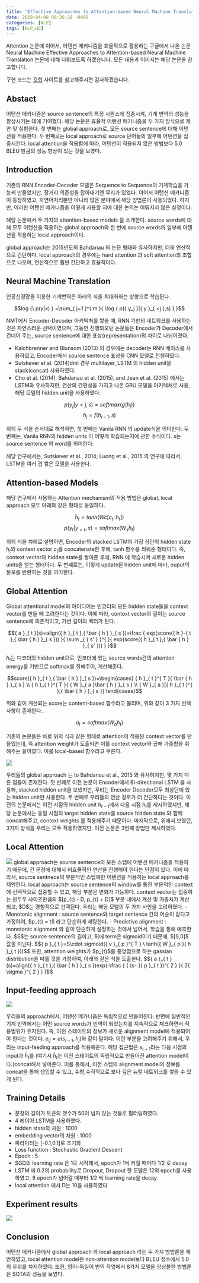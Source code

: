 ```yaml
---
title: "Effective Approaches to Attention-based Neural Machine Translation"
date: 2019-04-08 08:26:28 -0400
categories: [NLP]
tags: [NLP,HS]
---
```


Attention 논문에 이어서, 어탠션 메커니즘을 효율적으로 활용하는  구글에서 나온 논문 Neural Machine Effective Approaches to Attention-based Neural Machine Translation [논문](https://arxiv.org/abs/1508.04025)에 대해 다뤄보도록 하겠습니다. 모든 내용과 이미지는 해당 논문을 참고합니다.

구현 코드는 [깃헙](https://github.com/hskimim/Natural_language_Processing_self_study/tree/master/Attention_for_Seq2Seq) 사이트를 참고해주시면 감사하겠습니다.

## Abstact

어탠션 메카니즘은 source sentence의 특정 시퀀스에 집중시켜, 기계 번역의 성능을 향상시키는 데에 기여했다. 해당 논문은 효율적 어탠션 메카니즘을 두 가지 방식으로 제안 및 실험한다. 첫 번째는 global approach로, 모든 source sentence에 대해 어탠션을 적용한다. 두 번째로는 local approach로 source 단어들의 일부에 어탠션을 집중시킨다. local attention을 적용함에 따라, 어탠션이 적용되지 않은 방법보다 5.0 BLEU 만큼의 성능 향상이 있는 것을 보였다.

## Introduction

기존의 RNN Encoder-Decoder 모델은 Sequence to Sequence의 기계학습을 가능케 만들었지만, 장거리 의존성을 잡아내기엔 무리가 있었다. 이어서 어탠션 메카니즘이 등장하였고, 자연어처리뿐만 아니라 많은 분야에서 해당 방법론이 사용되었다. 하지만, 이러한 어탠션 메카니즘을 어떻게 사용할 지에 대한 논의는 이뤄지지 않은 실정이다.

해당 논문에서 두 가지의 attention-based models 을 소개한다. source words에 대해 모두 어탠션을 적용하는 global approach와 한 번에 source words의 일부에 어탠션을 적용하는 local approach이다.

global approach는 2015년도의 Bahdanau 의 논문 형태와 유사하지만, 더욱 연산적으로 간단하다. local approach의 경우에는 hard attention 과 soft attention의 조합으로 나오며, 연산적으로 훨씬 간단하고 효율적이다.

## Neural Machine Translation

인공신경망을 이용한 기계번역은 아래의 식을 최대화하는 방향으로 학습된다.


$$log {\  p(y|x) } =\sum_{ j=1 }^{ m }{ \log { p({ y_j }|{ y }_{ <j },s) } }$$

NMT에서 Encoder-Decoder 아키텍처를 쌓을 때, RNN 기반의 네트워크를 사용하는 것은 자연스러운 선택이였으며, 그동안 진행되오던 논문들은 Encoder가 Decoder에서 건네어 주는, source sentence에 대한 표상(representation)의 차이로 나뉘어졌다.

- Kalchbrenner and Blunsom (2013) 의 경우에는 decoder는 RNN 베이스를 사용하였고, Encoder에서 source sentence 표상을 CNN 모델로 진행하였다.
- Sutskever et al. (2014)dml 경우 multilayer_LSTM 의 hidden unit을 stack(concat) 사용하였다.
- Cho et al. (2014), Bahdanau et al. (2015), and Jean et al. (2015) 에서는 LSTM과 유사하지만, 연산의 간편성을 가지고 나온 GRU 모델을 아키텍처로 사용, 해당 모델의 hidden unit을 사용하였다.

$$p({ y_j }|{ y }{ <j },s) = softmax(g({h}_{j}))$$
$${h_j} = f(h_{j-1},s)$$

위의 두 식을 순서대로 해석하면, 첫 번째는 Vanila RNN 의 update식을 의미한다. 두 번째는, Vanila RNN의 hidden units 이 어떻게 학습되는지에 관한 수식이다. $s$는 source sentence 의 word를 의미한다.

해당 연구에서는, Sutskever et al., 2014; Luong et al., 2015 의 연구에 따라서, LSTM을 여러 겹 쌓은 모델을 사용한다.

## Attention-based Models

해당 연구에서 사용하는 Attention mechanism의 적용 방법은 global, local approach 모두 아래와 같은 형태로 동일하다.

$${ \widetilde { h } }_{ t }=tanh({ W }{ c }[c_{ t };h_{ t }])$$
$$% <![CDATA[
p({ y }_{ t }|{ y }_{ <t },x)=softmax({ W }_{ s }{ \widetilde { h } }_{ t }) %]]>$$

위의 식을 차례로 설명하면, Encoder의 stacked LSTM의 가장 상단의 hidden state $h_{t}$와 context vector $c_{t}$를 concatenate한 후에, tanh 함수를 씌워준 형태이다. 즉, context vector와 hidden state를 쌓아준 후에, RNN 에 학습시켜 새로운 hidden units을 얻는 형태이다. 두 번째로는, 이렇게 update된 hidden unit에 따라, ouput의 분포를 반환하는 것을 의미한다.

## Global Attention

Global attentional model의 아이디어는 인코더의 모든 hidden state들을 context vector를 만들 때 고려한다는 것이다. 이에 따라, context vector의 길이는 source sentence에 의존적이고, 가변 길이의 벡터가 된다.

$${ a }_{ t }(s)=align({ h }_{ t },{ \bar { h } }_{ s })=\frac { exp(score({ h }-{ t },{ \bar { h } }_{ s })) }{ \sum _{ { s' } }^{ }{ exp(score({ h }_{ t },{ \bar { h } }_{ s' })) } }$$

$h_{t}$는 디코더의 hidden unit으로, 인코더에 있는 source words간의 attention energy를 기반으로 softmax를 취해주어, 계산해준다.

$$score({ h }_{ t },{ \bar { h } }_{ s })=\begin{cases} { h }_{ t }^{ T }{ \bar { h } }_{ s } \\ { h }_{ t }^{ T }{ { W }_{ a }\bar { h } }_{ s } \\ { W }_{ a }[{ h }_{ t }^{ };{ \bar { h } }_{ s }] \end{cases}$$

위와 같이 계산되는 score는 content-based 함수라고 불리며, 위와 같이 3 가지 선택사항이 존재한다..

$${ a }_{ t }=softmax({ W }_{ a }{h}_{t})$$

기존의 논문들은 바로 위의 식과 같은 형태로 attention이 적용된 context vector를 만들었는데, 즉 attention weight가 도출되면 이를 context vector와 곱해 가중합을 취해주는 꼴이였다. 이를 local-based 함수라고 부른다.


<img src = "/images/post_img/markdown-img-paste-2019040902015410.png">

우리들의 global approach 는 to Bahdanau et al., 2015 와 유사하지만, 몇 가지 다른 점들이 존재한다. 첫 번째로 이전 논문이 Encoder에서 Bi-directional LSTM 을 사용해, stacked hidden unit을 보냈지만, 우리는 Encoder Decoder모두 최상단에 있는 hidden unit만 사용한다. 두 번째로 우리들의 연산 경로가 더 간단하다는 것이다. 이전의 논문에서는 이전 시점의 hidden unit $h_{t-1}$에서 다음 시점 $h_{t}$를 제시하였지만, 해당 논문에서는 동일 시점의 target hidden state를 source hidden state 와 함께 concat해주고, context weights 를 적용해주기 때문이다. 마지막으로, 위에서 보였던, 3가지 방식을 우리는 모두 적용하였지만, 이전 논문은 3번째 방법만 제시하였다.

## Local Attention

<img src = "/images/post_img/markdown-img-paste-20190409090050493.png">
global approach는 source sentence의 모든 스텝에 어탠션 메커니즘을 적용하기 때문에, 긴 문장에 대해서 비효율적인 연산을 진행해야 한다는 단점이 있다. 이에 따라서, source sentnece의 부분적인 스텝에만 어탠션을 적용하는 local approach를 제안한다. local approach는 source sentence의 window를 통한 부분적인 context에 선택적으로 집중할 수 있고, 해당 부분은 변화가 가능하다. context vector는 집중하는 윈두우 사이즈만큼의 $[p_{t} - D, p_{t} + D]$ 부분 내에서 계산 및 가중치가 계산되고, $D$는 경험적으로 선택된다. 우리는 해당 모델의 두 가지 사안을 고려하였다.
- Monotonic alignment : source sentence와 target sentence 간의 어순이 같다고 가정하여, $p_{t} = t$ 라고 단순하게 세팅한다.
- Predictive alignment : monotonic alignment 와 같이 단순하게 설정하는 것에서 넘어서, 학습을 통해 예측한다. $S$는 source sentence의 길이고, 뒤에 term은 sigmoid이기 때문에, $[S,0]$ 값을 지닌다. $${ p }_{ t }=S\cdot sigmoid({ v }_{ p }^{ T } \ tanh({ W }_{ p }{ h }_{ t }))$$ 또한, attention weights가 $p_{t}$를 중앙점으로 하는 gassian distribution을 따를 것을 가정하여, 아래와 같은 식을 도출한다. $${ a }_{ t }(s)=align({ h }_{ t },{ \bar { h } }_{ s })exp(-\frac { { (s- }{ p }_{ t })^{ 2 } }{ 2{ \sigma }^{ 2 } } )$$

## Input-feeding approach

<img src = "/images/post_img/markdown-img-paste-20190409090301146.png">

우리들의 approach에서, 어탠션 메카니즘은 독립적으로 만들어진다. 반면에 일반적인 기계 번역에서는 어떤 source words가 번역이 되었는지를 지속적으로 체크하면서 적용범위가 유지된다. 즉, 이전 스테이트의 정보가 새로운 alignment model에 적용되어야 한다는 것이다. $e_{ij}=a(s_{i-1}, h_j)$와 같이 말이다. 이런 부분을 고려해주기 위해서, 우리는 input-feeding approach를 적용해준다. 해당 접근법은 $x_{t+1}$라는 다음 시점의 input과 ${ \widetilde { h } }_{ t }$를 (여기서 ${ \widetilde { h } }_{ t }$는 이전 스테이트의 독립적으로 만들어진 attention model이다.)concat해서 넣어준다. 이를 통해서, 이전 스텝의 alignment model의 정보를 concat을 통해 삽입할 수 있고, 수평,수직적으로 보다 깊은 뉴럴 네트워크를 쌓을 수 있게 된다.

## Training Details

- 문장의 길이가 토큰의 갯수가 50이 넘지 않는 것들로 필터링하였다.
- 4 레이어 LSTM을 사용하였다.
- hidden state의 차원 : 1000
- embedding vector의 차원 : 1000
- 파라미터는 [-0.1,0.1]로 초기화
- Loss function : Stochastic Gradient Descent
- Epoch : 5
- SGD의 learning rate 은 1로 시작해서, epoch가 1씩 커질 때마다 1/2 로 decay
- LSTM 에 0.2의 probability로 Dropout, Dropout 한 모델은 12의 epoch를 사용하였고, 8 epoch가 넘어갈 때부터 1/2 씩 learning rate을 decay
- local attention 에서 D는 10을 사용하였다.

## Experiment results

<img src = "/images/post_img/markdown-img-paste-20190409150542575.png">

## Conclusion

어탠션 메커니즘에서 global approach 와 local approach 라는 두 가지 방법론을 제안하였고, local attention model은 non-attention model보다 BLEU 점수에서 5.0의 우위를 차지하였다. 또한, 영어-독일어 번역 작업에서 8가지 모델을 앙상블한 방법론은 SOTA의 성능을 보였다.
